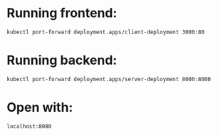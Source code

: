 # Running frontend:

```
kubectl port-forward deployment.apps/client-deployment 3000:80
```

# Running backend:

```
kubectl port-forward deployment.apps/server-deployment 8000:8000
```


# Open with:

```
localhost:8080
```
